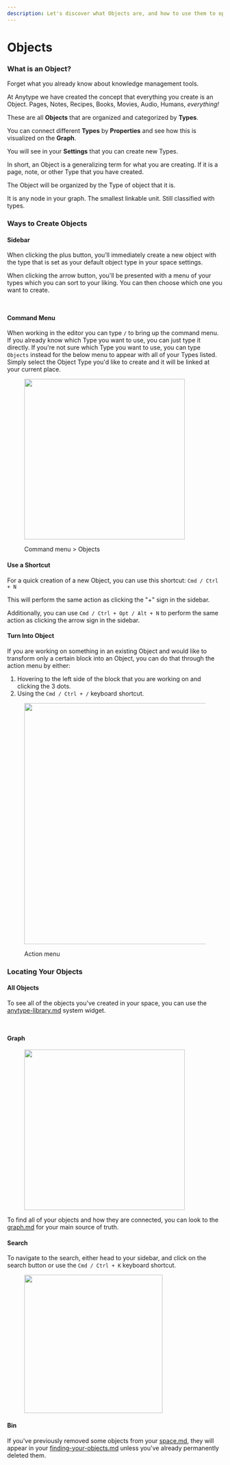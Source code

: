 ```yaml
---
description: Let's discover what Objects are, and how to use them to optimize your work.
---
```


# Objects

### What is an Object?

Forget what you already know about knowledge management tools.&#x20;

At Anytype we have created the concept that everything you create is an Object. Pages, Notes, Recipes, Books, Movies, Audio, Humans, _everything!_&#x20;

These are all **Objects** that are organized and categorized by **Types**.&#x20;

You can connect different **Types** by **Properties** and see how this is visualized on the **Graph**.

You will see in your **Settings** that you can create new Types.&#x20;

In short, an Object is a generalizing term for what you are creating. If it is a page, note, or other Type that you have created.&#x20;

The Object will be organized by the Type of object that it is. &#x20;

It is any node in your graph. The smallest linkable unit. Still classified with types. &#x20;

### Ways to Create Objects

#### Sidebar

When clicking the plus button, you’ll immediately create a new object with the type that is set as your default object type in your space settings.&#x20;

When clicking the arrow button, you'll be presented with a menu of your types which you can sort to your liking. You can then choose which one you want to create.

<div><figure><img src="../../.gitbook/assets/image (41).png" alt=""><figcaption></figcaption></figure> <figure><img src="../../.gitbook/assets/image (42).png" alt=""><figcaption></figcaption></figure></div>

#### Command Menu

When working in the editor you can type `/` to bring up the command menu. If you already know which Type you want to use, you can just type it directly. If you're not sure which Type you want to use, you can type `Objects` instead for the below menu to appear with all of your Types listed. Simply select the Object Type you'd like to create and it will be linked at your current place.

<figure><img src="../../.gitbook/assets/image (183).png" alt="" width="375"><figcaption><p>Command menu > Objects</p></figcaption></figure>

#### Use a Shortcut

For a quick creation of a new Object, you can use this shortcut: `Cmd / Ctrl + N`

This will perform the same action as clicking the "+" sign in the sidebar.

Additionally, you can use `Cmd / Ctrl + Opt / Alt + N` to perform the same action as clicking the arrow sign in the sidebar.

#### Turn Into Object

If you are working on something in an existing Object and would like to transform only a certain block into an Object, you can do that through the action menu by either:

1. Hovering to the left side of the block that you are working on and clicking the 3 dots.
2. Using the `Cmd / Ctrl + /` keyboard shortcut.

<figure><img src="../../.gitbook/assets/image (34).png" alt="" width="563"><figcaption><p>Action menu</p></figcaption></figure>

### Locating Your Objects

#### All Objects

To see all of the objects you've created in your space, you can use the [anytype-library.md](../customize-and-edit-the-sidebar/anytype-library.md "mention") system widget.

<div><figure><img src="../../.gitbook/assets/image (37).png" alt=""><figcaption></figcaption></figure> <figure><img src="../../.gitbook/assets/image (38).png" alt=""><figcaption></figcaption></figure></div>

#### Graph

<figure><img src="../../.gitbook/assets/image (39).png" alt="" width="375"><figcaption></figcaption></figure>

To find all of your objects and how they are connected, you can look to the [graph.md](../../advanced/feature-list-by-platform/graph.md "mention") for your main source of truth.

#### Search

To navigate to the search, either head to your sidebar, and click on the search button or use the `Cmd / Ctrl + K` keyboard shortcut.&#x20;

<figure><img src="../../.gitbook/assets/image (40).png" alt="" width="323"><figcaption></figcaption></figure>

#### Bin

If you've previously removed some objects from your [space.md](../install-and-setup/space.md "mention"), they will appear in your [finding-your-objects.md](../../advanced/data-and-security/data-storage-and-deletion/finding-your-objects.md "mention") unless you've already permanently deleted them.
